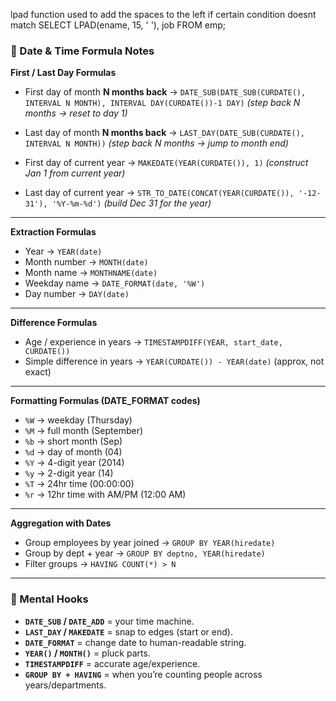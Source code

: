 lpad function used to add the spaces to the left if certain condition doesnt match
SELECT LPAD(ename, 15, ' '), job
FROM emp;

### 📌 Date & Time Formula Notes

**First / Last Day Formulas**

* First day of month **N months back** →
  `DATE_SUB(DATE_SUB(CURDATE(), INTERVAL N MONTH), INTERVAL DAY(CURDATE())-1 DAY)`
  *(step back N months → reset to day 1)*

* Last day of month **N months back** →
  `LAST_DAY(DATE_SUB(CURDATE(), INTERVAL N MONTH))`
  *(step back N months → jump to month end)*

* First day of current year →
  `MAKEDATE(YEAR(CURDATE()), 1)`
  *(construct Jan 1 from current year)*

* Last day of current year →
  `STR_TO_DATE(CONCAT(YEAR(CURDATE()), '-12-31'), '%Y-%m-%d')`
  *(build Dec 31 for the year)*

---

**Extraction Formulas**

* Year → `YEAR(date)`
* Month number → `MONTH(date)`
* Month name → `MONTHNAME(date)`
* Weekday name → `DATE_FORMAT(date, '%W')`
* Day number → `DAY(date)`

---

**Difference Formulas**

* Age / experience in years → `TIMESTAMPDIFF(YEAR, start_date, CURDATE())`
* Simple difference in years → `YEAR(CURDATE()) - YEAR(date)` (approx, not exact)

---

**Formatting Formulas (DATE_FORMAT codes)**

* `%W` → weekday (Thursday)
* `%M` → full month (September)
* `%b` → short month (Sep)
* `%d` → day of month (04)
* `%Y` → 4-digit year (2014)
* `%y` → 2-digit year (14)
* `%T` → 24hr time (00:00:00)
* `%r` → 12hr time with AM/PM (12:00 AM)

---

**Aggregation with Dates**

* Group employees by year joined → `GROUP BY YEAR(hiredate)`
* Group by dept + year → `GROUP BY deptno, YEAR(hiredate)`
* Filter groups → `HAVING COUNT(*) > N`

---

### 🧠 Mental Hooks

* **`DATE_SUB` / `DATE_ADD`** = your time machine.
* **`LAST_DAY` / `MAKEDATE`** = snap to edges (start or end).
* **`DATE_FORMAT`** = change date to human-readable string.
* **`YEAR()` / `MONTH()`** = pluck parts.
* **`TIMESTAMPDIFF`** = accurate age/experience.
* **`GROUP BY + HAVING`** = when you’re counting people across years/departments.

